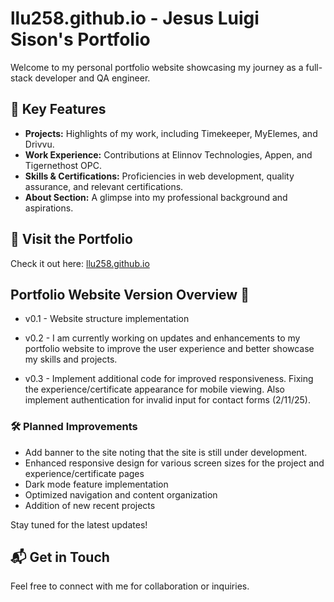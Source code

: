 # llu258.github.io - Jesus Luigi Sison's Portfolio  

Welcome to my personal portfolio website showcasing my journey as a full-stack developer and QA engineer.  

## 🌟 Key Features  
- **Projects:** Highlights of my work, including Timekeeper, MyElemes, and Drivvu.  
- **Work Experience:** Contributions at Elinnov Technologies, Appen, and Tigernethost OPC.  
- **Skills & Certifications:** Proficiencies in web development, quality assurance, and relevant certifications.  
- **About Section:** A glimpse into my professional background and aspirations.  

## 🚀 Visit the Portfolio  
Check it out here: [llu258.github.io](https://llu258.github.io)  

## Portfolio Website Version Overview 🚧 

- v0.1 - Website structure implementation

- v0.2 - I am currently working on updates and enhancements to my portfolio website to improve the user experience and better showcase my skills and projects.  

- v0.3 - Implement additional code for improved responsiveness. Fixing the experience/certificate appearance for mobile viewing. Also implement authentication for invalid input for contact forms (2/11/25).

### 🛠️ Planned Improvements 
- Add banner to the site noting that the site is still under development.
- Enhanced responsive design for various screen sizes for the project and experience/certificate pages
- Dark mode feature implementation
- Optimized navigation and content organization  
- Addition of new recent projects  

Stay tuned for the latest updates!  

## 📬 Get in Touch  
Feel free to connect with me for collaboration or inquiries.  

